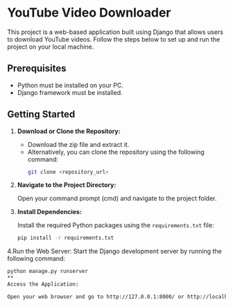 # YouTube Video Downloader

This project is a web-based application built using Django that allows users to download YouTube videos. Follow the steps below to set up and run the project on your local machine.

## Prerequisites

- Python must be installed on your PC.
- Django framework must be installed.

## Getting Started

1. **Download or Clone the Repository:**

   - Download the zip file and extract it.
   - Alternatively, you can clone the repository using the following command:
     ```bash
     git clone <repository_url>
     ```

2. **Navigate to the Project Directory:**

   Open your command prompt (cmd) and navigate to the project folder.

3. **Install Dependencies:**

   Install the required Python packages using the `requirements.txt` file:
   ```bash
   pip install -r requirements.txt

4.Run the Web Server:
Start the Django development server by running the following command:

  ```bash
  python manage.py runserver
**
Access the Application:

Open your web browser and go to http://127.0.0.1:8000/ or http://localhost:8000/.**
   
